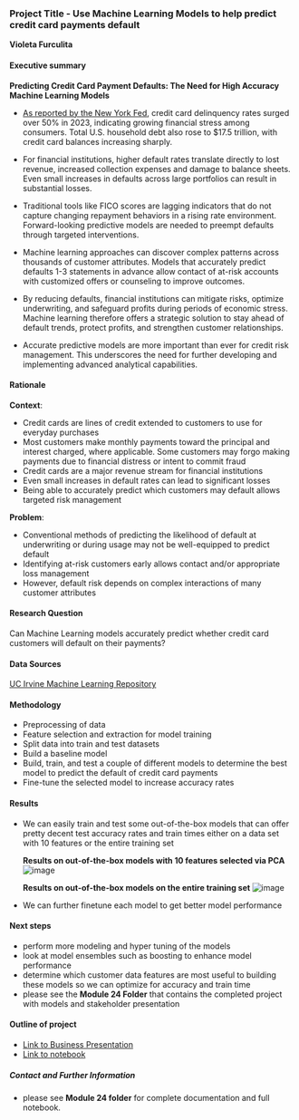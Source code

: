 ### Project Title - Use Machine Learning Models to help predict credit card payments default


**Violeta Furculita**

#### Executive summary
**Predicting Credit Card Payment Defaults: The Need for High Accuracy Machine Learning Models**

- [As reported by the New York Fed](https://www.cnbc.com/2024/02/06/credit-card-delinquencies-surged-in-2023-indicating-financial-stress-new-york-fed-says.html#:~:text=Economy-,Credit%20card%20delinquencies%20surged%20in%202023%2C%20indicating%20'financial,stress%2C'%20New%20York%20Fed%20says&text=Credit%20card%20delinquencies%20surged%20more,New%20York%20Fed%20reported%20Tuesday), credit card delinquency rates surged over 50% in 2023, indicating growing financial stress among consumers. Total U.S. household debt also rose to $17.5 trillion, with credit card balances increasing sharply.

- For financial institutions, higher default rates translate directly to lost revenue, increased collection expenses and damage to balance sheets. Even small increases in defaults across large portfolios can result in substantial losses.

- Traditional tools like FICO scores are lagging indicators that do not capture changing repayment behaviors in a rising rate environment. Forward-looking predictive models are needed to preempt defaults through targeted interventions.

- Machine learning approaches can discover complex patterns across thousands of customer attributes. Models that accurately predict defaults 1-3 statements in advance allow contact of at-risk accounts with customized offers or counseling to improve outcomes.

- By reducing defaults, financial institutions can mitigate risks, optimize underwriting, and safeguard profits during periods of economic stress. Machine learning therefore offers a strategic solution to stay ahead of default trends, protect profits, and strengthen customer relationships.

- Accurate predictive models are more important than ever for credit risk management. This underscores the need for further developing and implementing advanced analytical capabilities.

#### Rationale
**Context**:
- Credit cards are lines of credit extended to customers to use for everyday purchases
- Most customers make monthly payments toward the principal and interest charged, where applicable. Some customers may forgo making payments due to financial distress or intent to commit fraud
- Credit cards are a major revenue stream for financial institutions
- Even small increases in default rates can lead to significant losses
- Being able to accurately predict which customers may default allows targeted risk management

**Problem**:
- Conventional methods of predicting the likelihood of default at underwriting or during usage may not be well-equipped to predict default
- Identifying at-risk customers early allows contact and/or appropriate loss management 
- However, default risk depends on complex interactions of many customer attributes

#### Research Question
Can Machine Learning models accurately predict whether credit card customers will default on their payments?

#### Data Sources
[UC Irvine Machine Learning Repository](https://archive.ics.uci.edu/dataset/350/default+of+credit+card+clients)

#### Methodology
* Preprocessing of data
* Feature selection and extraction for model training 
* Split data into train and test datasets
* Build a baseline model
* Build, train, and test a couple of different models to determine the best model to predict the default of credit card payments
* Fine-tune the selected model to increase accuracy rates

#### Results
- We can easily train and test some out-of-the-box models that can offer pretty decent test accuracy rates and train times either on a data set with 10 features or the entire training set

  **Results on out-of-the-box models with 10 features selected via PCA**
    ![image](https://github.com/violetafurculita/ML-AI-UC-Berkeley-Course/assets/147281922/86f57b26-51e2-40f6-9341-60a004775f75)


    **Results on out-of-the-box models on the entire training set**
    ![image](https://github.com/violetafurculita/ML-AI-UC-Berkeley-Course/assets/147281922/24e81c68-84fd-4b53-8775-cb429d7237f4)


- We can further finetune each model to get better model performance

#### Next steps
- perform more modeling and hyper tuning of the models
- look at model ensembles such as boosting to enhance model performance
- determine which customer data features are most useful to building these models so we can optimize for accuracy and train time
- please see the **Module 24 Folder** that contains the completed project with models and stakeholder presentation

#### Outline of project

- [Link to Business Presentation](https://github.com/violetafurculita/ML-AI-UC-Berkeley-Course/blob/main/Module%2020%20Capstone%20Project%20Initial%20Report%20and%20EDA/Capstone%20presentation%20Module%2020.pdf)
- [Link to notebook](https://github.com/violetafurculita/ML-AI-UC-Berkeley-Course/blob/main/Module%2020%20Capstone%20Project%20Initial%20Report%20and%20EDA/Capstone%20Project%20Notebook%20Part%201.ipynb)



##### Contact and Further Information
- please see **Module 24 folder** for complete documentation and full notebook.

